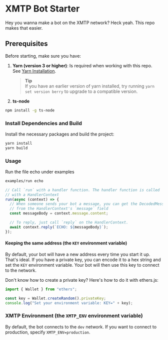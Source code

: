 # XMTP Bot Starter

Hey you wanna make a bot on the XMTP network? Heck yeah. This repo makes that easier.

## Prerequisites

Before starting, make sure you have:

1. **Yarn (version 3 or higher)**: Is required when working with this repo. See [Yarn Installation](https://yarnpkg.com/getting-started/install).

   > **Tip**  
   > If you have an earlier version of yarn installed, try running `yarn set version berry` to upgrade to a compatible version.

2. **ts-node**

```bash
npm install -g ts-node
```

### Install Dependencies and Build

Install the necessary packages and build the project:

```bash
yarn install
yarn build
```

### Usage

Run the file echo under examples

```bash
examples/run echo
```

```typescript
// Call `run` with a handler function. The handler function is called
// with a HandlerContext
run(async (context) => {
  // When someone sends your bot a message, you can get the DecodedMessage
  // from the HandlerContext's `message` field
  const messageBody = context.message.content;

  // To reply, just call `reply` on the HandlerContext.
  await context.reply(`ECHO: ${messageBody}`);
});
```

#### Keeping the same address (the `KEY` environment variable)

By default, your bot will have a new address every time you start it up. That's ideal. If you have a private key, you can encode it to a hex string and set the `KEY` environment variable. Your bot will then use this key to connect to the network.

Don't know how to create a private key? Here's how to do it with ethers.js:

```jsx
import { Wallet } from "ethers";

const key = Wallet.createRandom().privateKey;
console.log("Set your environment variable: KEY=" + key);
```

### XMTP Environment (the `XMTP_ENV` environment variable)

By default, the bot connects to the `dev` network. If you want to connect to production, specify `XMTP_ENV=production`.
